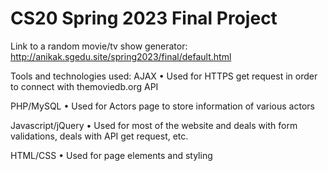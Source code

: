 # CS20 Spring 2023 Final Project
Link to a random movie/tv show generator: http://anikak.sgedu.site/spring2023/final/default.html

Tools and technologies used:
AJAX
• Used for HTTPS get request in order to connect with themoviedb.org API

PHP/MySQL
• Used for Actors page to store information of various actors

Javascript/jQuery
• Used for most of the website and deals with form validations, deals with API get request, etc.

HTML/CSS
• Used for page elements and styling

